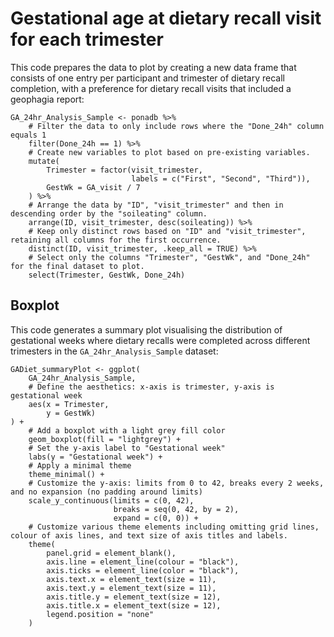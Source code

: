 # Gestational age at dietary recall visit for each trimester

This code prepares the data to plot by creating a new data frame that consists of one entry per participant and trimester of dietary recall completion, with a preference for dietary recall visits that included a geophagia report:

```{r}
GA_24hr_Analysis_Sample <- ponadb %>% 
    # Filter the data to only include rows where the "Done_24h" column equals 1
    filter(Done_24h == 1) %>%
    # Create new variables to plot based on pre-existing variables.
    mutate(
        Trimester = factor(visit_trimester, 
                           labels = c("First", "Second", "Third")),
        GestWk = GA_visit / 7
    ) %>%
    # Arrange the data by "ID", "visit_trimester" and then in descending order by the "soileating" column.
    arrange(ID, visit_trimester, desc(soileating)) %>%
    # Keep only distinct rows based on "ID" and "visit_trimester", retaining all columns for the first occurrence.
    distinct(ID, visit_trimester, .keep_all = TRUE) %>%
    # Select only the columns "Trimester", "GestWk", and "Done_24h" for the final dataset to plot. 
    select(Trimester, GestWk, Done_24h)

```

## Boxplot
This code generates a summary plot visualising the distribution of gestational weeks where dietary recalls were completed across different trimesters in the `GA_24hr_Analysis_Sample` dataset:

```{r}
GADiet_summaryPlot <- ggplot(
    GA_24hr_Analysis_Sample,
    # Define the aesthetics: x-axis is trimester, y-axis is gestational week
    aes(x = Trimester,
        y = GestWk)
) +
    # Add a boxplot with a light grey fill color
    geom_boxplot(fill = "lightgrey") +
    # Set the y-axis label to "Gestational week"
    labs(y = "Gestational week") +
    # Apply a minimal theme
    theme_minimal() +
    # Customize the y-axis: limits from 0 to 42, breaks every 2 weeks, and no expansion (no padding around limits)
    scale_y_continuous(limits = c(0, 42),
                       breaks = seq(0, 42, by = 2),
                       expand = c(0, 0)) +
    # Customize various theme elements including omitting grid lines, colour of axis lines, and text size of axis titles and labels.
    theme(
        panel.grid = element_blank(),
        axis.line = element_line(colour = "black"),
        axis.ticks = element_line(color = "black"),
        axis.text.x = element_text(size = 11),
        axis.text.y = element_text(size = 11),
        axis.title.y = element_text(size = 12),
        axis.title.x = element_text(size = 12),
        legend.position = "none"
    )

```
